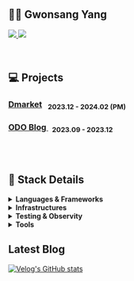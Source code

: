## 👋🏻 Gwonsang Yang 
<div align="left">
  <a href="https://www.linkedin.com/in/gwonsang-yang-b3743a250/">
        <img src="https://img.shields.io/badge/LinkedIn-0077B5?style=for-the-badge&logo=linkedin&logoColor=white"> 
    </a>     <a href="https://velog.io/@gwon477">
        <img src="https://img.shields.io/badge/Velog-20c997?style=for-the-badge&logo=Vimeo&logoColor=white"> 
    </a>
</div>
<br>
<br>

## 💻 Projects
<p>
<h3><a href="https://github.com/gwon477/Dmarket"> Dmarket</a> &nbsp; <sub> 2023.12 - 2024.02 (PM) </sub></h3>
<h3> <a href="https://github.com/gwon477/ODO-Blog-Service"> ODO Blog </a> &nbsp; <sub> 2023.09 - 2023.12 </sub> </h3>
</p>

<br>
<br>

## 📝 Stack Details </h2>
  
<details>
<summary> <strong>Languages & Frameworks</strong> </summary>
  
  |Subcategory|Details|Tag|
  |:------|:---|:-----|
  |Programming Languages|Java, Python|![](https://img.shields.io/badge/Java-EC1C24?style=flat&logo=OpenJDK&logoColor=white")<img src="https://img.shields.io/badge/Python-3776AB?style=flat&logo=Python&logoColor=white">|
  |Web Frameworks|Spring Boot, Spring, NestJS|![springboot](https://img.shields.io/badge/SpringBoot-6DB33F?style=flat&logo=Springboot&logoColor=white)![spring](https://img.shields.io/badge/Spring-6DB33F?style=flat&logo=Spring&logoColor=white)![nestjs](https://img.shields.io/badge/NestJs-E0234E?style=flat&logo=NestJS&logoColor=white)|
  |Data Access|JPA, MyBatis, Prisma||
  |etc|JWT, Spring Batch||
  
</details>

<details>
<summary> <strong>Infrastructures</strong>  </summary>
  
  |Subcategory|Details|
  |:------|:---|
  |Cloud|AWS, KC|
  |Deploy|GitActions, Jenkins, Docker|
  |DataBase(RDB)|Mysql, MariaDB, Redis|
  |DataBase(Nosql)|MongoDB|
  
</details>
<details>
<summary> <strong>Testing & Observity</strong>  </summary>
  
  |Subcategory|Details|
  |:------|:---|
  |Testing|Junit5, JMeter|
  |Observity|Prometeus, Grafana|
  
</details>
<details>
<summary> <strong>Tools</strong>  </summary>
  
  |Subcategory|Details|
  |:------|:---|
  |Development|Intellij, VScode|
  |Collaboration|Notion, Jira, Figma, Slack, Canva|
  |Version Controll|Github|
  
</details>

<h2 align="left"> Latest Blog</h3>
<div align="left">

  [![Velog's GitHub stats](https://velog-readme-stats.vercel.app/api?name=gwon477)](https://github.com/@gwon477/velog-readme-stats)

</div>

